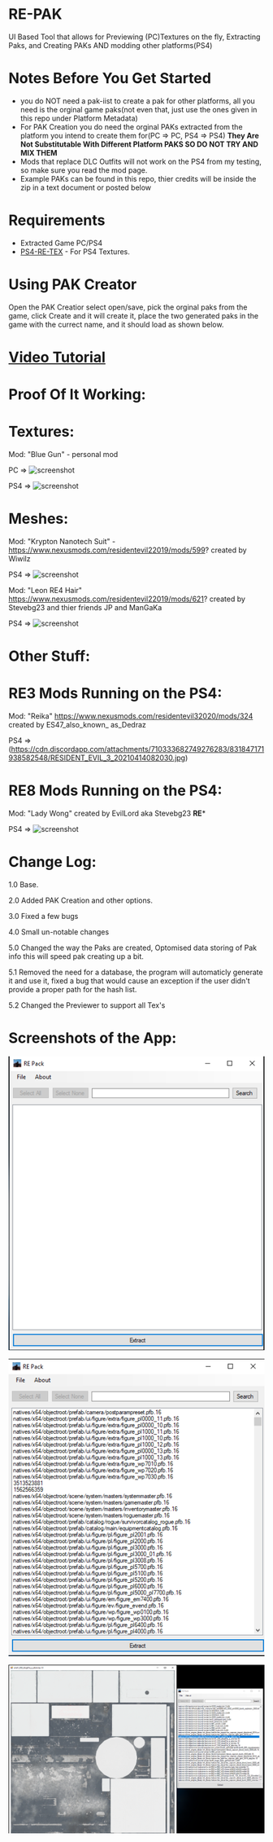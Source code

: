 # RE-PAK
UI Based Tool that allows for Previewing (PC)Textures on the fly, Extracting Paks, and Creating PAKs AND modding other platforms(PS4)

# Notes Before You Get Started
* you do NOT need a pak-iist to create a pak for other platforms, all you need is the orginal game paks(not even that, just use the ones given in this repo under Platform Metadata)
* For PAK Creation you do need the orginal PAKs extracted from the platform you intend to create them for(PC => PC, PS4 => PS4) **They Are Not Substitutable With Different Platform PAKS SO DO NOT TRY AND MIX THEM**
* Mods that replace DLC Outfits will not work on the PS4 from my testing, so make sure you read the mod page.
* Example PAKs can be found in this repo, thier credits will be inside the zip in a text document or posted below

# Requirements
* Extracted Game PC/PS4
* [PS4-RE-TEX](https://github.com/Backporter/PS4-RE-TEX) - For PS4 Textures.

# Using PAK Creator
Open the PAK Creatior select open/save, pick the orginal paks from the game, click Create and it will create it, place the two generated paks in the game with the currect name, and it should load as shown below.

# [Video Tutorial](https://youtu.be/RUMiRqHjaqg)

# Proof Of It Working:

# Textures:
Mod: "Blue Gun" - personal mod

PC => ![screenshot](https://cdn.discordapp.com/attachments/710333682749276283/820634374717833226/re2_2021_03_14_06_27_53_327.jpg)

PS4 => ![screenshot](https://cdn.discordapp.com/attachments/710333682749276283/820689648866033675/RESIDENT_EVIL_2_20210314132228.jpg)

# Meshes:
Mod: "Krypton Nanotech Suit" - https://www.nexusmods.com/residentevil22019/mods/599? created by Wiwilz

PS4 => ![screenshot](https://cdn.discordapp.com/attachments/710333682749276283/821302928899571712/RESIDENT_EVIL_2_20210316060005.jpg)

Mod: "Leon RE4 Hair" https://www.nexusmods.com/residentevil22019/mods/621? created by Stevebg23 and thier friends JP and ManGaKa 

PS4 => ![screenshot](https://cdn.discordapp.com/attachments/710333682749276283/820911804284534834/RESIDENT_EVIL_2_20210315040515.jpg)

# Other Stuff:

# RE3 Mods Running on the PS4:

Mod: "Reika" https://www.nexusmods.com/residentevil32020/mods/324 created by ES47_also_known_ as_Dedraz

PS4 => (https://cdn.discordapp.com/attachments/710333682749276283/831847171938582548/RESIDENT_EVIL_3_20210414082030.jpg)

# RE8 Mods Running on the PS4:

Mod: "Lady Wong" created by EvilLord aka Stevebg23 **RE***

PS4 => ![screenshot](https://cdn.discordapp.com/attachments/718252742358859777/922597717736296510/Resident_Evil_Village_20211220161918.jpg)

# Change Log:

1.0 Base.

2.0 Added PAK Creation and other options.

3.0 Fixed a few bugs

4.0 Small un-notable changes

5.0 Changed the way the Paks are created, Optomised data storing of Pak info this will speed pak creating up a bit.

5.1 Removed the need for a database, the program will automaticly generate it and use it, fixed a bug that would cause an exception if the user didn't provide a proper path for  the hash list.

5.2 Changed the Previewer to support all Tex's

# Screenshots of the App:

![screenshot](0.png)

![screenshot](1.png)

![screenshot](2.png)
